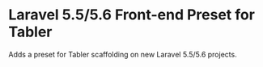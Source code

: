 # Laravel 5.5/5.6 Front-end Preset for Tabler

Adds a preset for Tabler scaffolding on new Laravel 5.5/5.6 projects.
